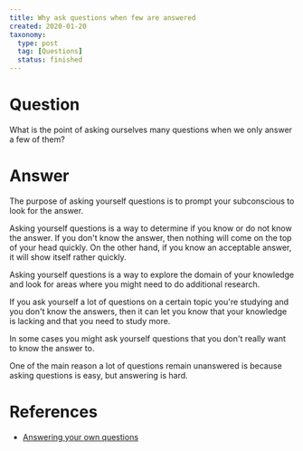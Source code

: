 ```yaml
---
title: Why ask questions when few are answered
created: 2020-01-20
taxonomy:
  type: post
  tag: [Questions]
  status: finished
---
```


# Question
What is the point of asking ourselves many questions when we only answer a few of them?

# Answer
The purpose of asking yourself questions is to prompt your subconscious to look for the answer.

Asking yourself questions is a way to determine if you know or do not know the answer. If you don't know the answer, then nothing will come on the top of your head quickly. On the other hand, if you know an acceptable answer, it will show itself rather quickly.

Asking yourself questions is a way to explore the domain of your knowledge and look for areas where you might need to do additional research.

If you ask yourself a lot of questions on a certain topic you're studying and you don't know the answers, then it can let you know that your knowledge is lacking and that you need to study more.

In some cases you might ask yourself questions that you don't really want to know the answer to.

One of the main reason a lot of questions remain unanswered is because asking questions is easy, but answering is hard.

# References
* [Answering your own questions](../12/article.md)
